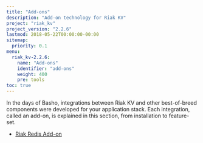 ```yaml
---
title: "Add-ons"
description: "Add-on technology for Riak KV"
project: "riak_kv"
project_version: "2.2.6"
lastmod: 2018-05-22T00:00:00-00:00
sitemap:
  priority: 0.1
menu:
  riak_kv-2.2.6:
    name: "Add-ons"
    identifier: "add-ons"
    weight: 400
    pre: tools
toc: true
---
```


In the days of Basho, integrations between Riak KV and other best-of-breed components were developed for your application stack. Each integration, called an add-on, is explained in this section, from installation to feature-set.

* [Riak Redis Add-on]({{<baseurl>}}riak/kv/2.2.6/add-ons/redis/)
